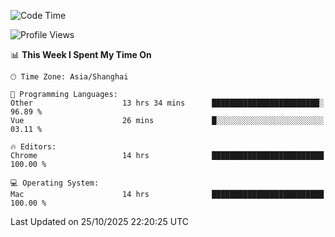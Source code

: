 <!--START_SECTION:waka-->
![Code Time](http://img.shields.io/badge/Code%20Time-4%2C561%20hrs%2021%20mins-blue)

![Profile Views](http://img.shields.io/badge/Profile%20Views-3-blue)

📊 **This Week I Spent My Time On** 

```text
🕑︎ Time Zone: Asia/Shanghai

💬 Programming Languages: 
Other                    13 hrs 34 mins      ████████████████████████░   96.89 % 
Vue                      26 mins             █░░░░░░░░░░░░░░░░░░░░░░░░   03.11 % 

🔥 Editors: 
Chrome                   14 hrs              █████████████████████████   100.00 % 

💻 Operating System: 
Mac                      14 hrs              █████████████████████████   100.00 % 
```


 Last Updated on 25/10/2025 22:20:25 UTC
<!--END_SECTION:waka-->
